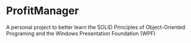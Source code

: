 # ProfitManager
A personal project to better learn the SOLID Principles of Object-Oriented Programing and the Windows Presentation Foundation (WPF)
